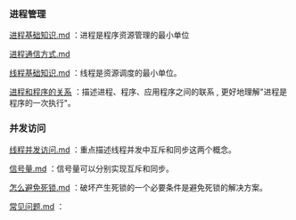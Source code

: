 ### 进程管理

 [进程基础知识.md](进程基础知识.md) ：进程是程序资源管理的最小单位

 [进程通信方式.md](进程通信方式.md) 

 [线程基础知识.md](线程基础知识.md) ：线程是资源调度的最小单位。

 [进程和程序的关系](进程和程序的关系.md) ：描述进程、程序、应用程序之间的联系 , 更好地理解"进程是程序的一次执行"。



### 并发访问

 [线程并发访问.md](线程并发访问.md) ：重点描述线程并发中互斥和同步这两个概念。

 [信号量.md](信号量.md) ：信号量可以分别实现互斥和同步。

 [怎么避免死锁.md](怎么避免死锁.md) ：破坏产生死锁的一个必要条件是避免死锁的解决方案。

 [常见问题.md](常见问题.md) ：

